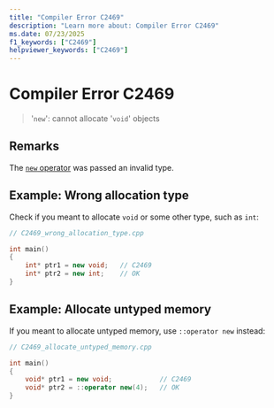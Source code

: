 ```yaml
---
title: "Compiler Error C2469"
description: "Learn more about: Compiler Error C2469"
ms.date: 07/23/2025
f1_keywords: ["C2469"]
helpviewer_keywords: ["C2469"]
---
```

# Compiler Error C2469

> '`new`': cannot allocate '`void`' objects

## Remarks

The [`new` operator](../../cpp/new-operator-cpp.md) was passed an invalid type.

## Example: Wrong allocation type

Check if you meant to allocate `void` or some other type, such as `int`:

```cpp
// C2469_wrong_allocation_type.cpp

int main()
{
    int* ptr1 = new void;   // C2469
    int* ptr2 = new int;    // OK
}
```

## Example: Allocate untyped memory

If you meant to allocate untyped memory, use `::operator new` instead:

```cpp
// C2469_allocate_untyped_memory.cpp

int main()
{
    void* ptr1 = new void;            // C2469
    void* ptr2 = ::operator new(4);   // OK
}
```
